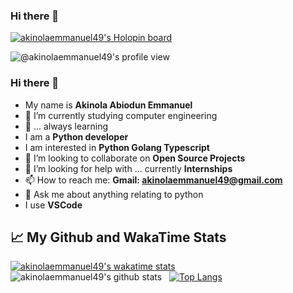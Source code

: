 ### Hi there 👋
[![akinolaemmanuel49's Holopin board](https://holopin.io/api/user/board?user=krazykahunaguy)](https://holopin.io/@krazykahunaguy)

![@akinolaemmanuel49's profile view](https://komarev.com/ghpvc/?username=akinolaemmanuel49&label=PROFILE+VIEWS&color=0e75b6&style=for-the-badge")

### Hi there 👋
- My name is **Akinola Abiodun Emmanuel** 
- 📖 I’m currently studying computer engineering 
- 🌱 ... always learning
- I am a **Python developer**
- I am interested in **Python Golang Typescript**
- 👯 I’m looking to collaborate on **Open Source Projects**
- 🤔 I’m looking for help with ... currently **Internships**
- 📫 How to reach me: **Gmail: akinolaemmanuel49@gmail.com**
- 💬 Ask me about anything relating to python
- I use **VSCode** 
&nbsp;

## :chart_with_upwards_trend:   My Github and WakaTime Stats
[![akinolaemmanuel49's wakatime stats](https://github-readme-stats.vercel.app/api/wakatime?username=akinolaemmanuel49&border_radius=10)](#)
![akinolaemmanuel49's github stats](https://github-readme-stats.vercel.app/api?username=akinolaemmanuel49&show_icons=true&theme=default&border_radius=10)
&nbsp;
[![Top Langs](https://github-readme-stats.vercel.app/api/top-langs/?username=akinolaemmanuel49&layout=compact&border_radius=10)](https://github.com/akinolaemmanuel49/akinolaemmanuel49)

<!--
**akinolaemmanuel49/akinolaemmanuel49** is a ✨ _special_ ✨ repository because its `README.md` (this file) appears on your GitHub profile.

Here are some ideas to get you started:

- 🔭 I’m currently working on ...
- 🌱 I’m currently learning ...
- 👯 I’m looking to collaborate on ...
- 🤔 I’m looking for help with ...
- 💬 Ask me about ...
- 📫 How to reach me: ...
- 😄 Pronouns: ...
- ⚡ Fun fact: ...
-->

